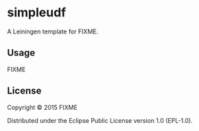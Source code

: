 # simpleudf

A Leiningen template for FIXME.

## Usage

FIXME

## License

Copyright © 2015 FIXME

Distributed under the Eclipse Public License version 1.0 (EPL-1.0).
